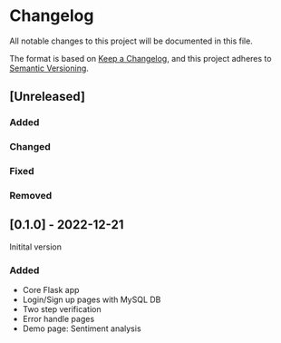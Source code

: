 # Changelog

All notable changes to this project will be documented in this file.

The format is based on [Keep a Changelog](https://keepachangelog.com/en/1.0.0/),
and this project adheres to [Semantic Versioning](https://semver.org/spec/v2.0.0.html).

## [Unreleased]

### Added 

### Changed

### Fixed

### Removed


## [0.1.0] - 2022-12-21
Initital version 
### Added
- Core Flask app
- Login/Sign up pages with MySQL DB
- Two step verification
- Error handle pages
- Demo page: Sentiment analysis


